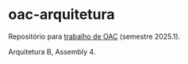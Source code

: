 # oac-arquitetura

Repositório para [trabalho de OAC](https://sites.google.com/site/alvarodegas/degas-home-page/acad%C3%AAmico/disciplinas/2025-1/organiza%C3%A7%C3%A3o-e-arquitetura-de-computadores) (semestre 2025.1).

Arquitetura B, Assembly 4.
